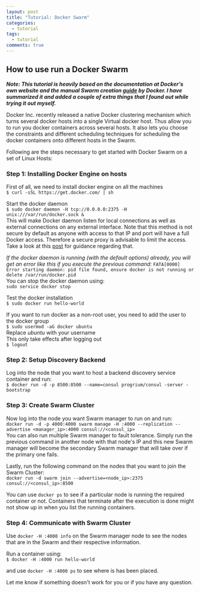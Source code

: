 ```yaml
---
layout: post
title: "Tutorial: Docker Swarm"
categories:
  - tutorial
tags:
  - tutorial
comments: true
---
```


## How to use run a Docker Swarm

***Note: This tutorial is heavily based on the documentation at Docker's own website and the manual Swarm creation [guide](https://docs.docker.com/swarm/install-manual/) by Docker. I have summarized it and added a couple of extra things that I found out while trying it out myself.***  

Docker Inc. recently released a native Docker clustering mechanism which turns several docker hosts into a single Virtual docker host. Thus allow you to run you docker containers across several hosts. It also lets you choose the constraints and different scheduling techniques for scheduling the docker containers onto different hosts in the Swarm.

Following are the steps necessary to get started with Docker Swarm on a set of Linux Hosts:

### Step 1: Installing Docker Engine on hosts

First of all, we need to install docker engine on all the machines  
`$ curl -sSL https://get.docker.com/ | sh`  

Start the docker daemon  
`$ sudo docker daemon -H tcp://0.0.0.0:2375 -H unix:///var/run/docker.sock &`  
This will make Docker daemon listen for local connections as well as external connections on any external interface. Note that this method is not secure by default as anyone with access to that IP and port will have a full Docker access. Therefore a secure proxy is advisable to limit the access. Take a look at this [post](https://docs.docker.com/engine/security/https/) for guidance regarding that.

_If the docker daemon is running (with the default options) already, you will get an error like this if you execute the previous command:_
`FATA[0000] Error starting daemon: pid file found, ensure docker is not running or delete /var/run/docker.pid`  
You can stop the docker daemon using:  
`sudo service docker stop`

Test the docker installation  
`$ sudo docker run hello-world`  

If you want to run docker as a non-root user, you need to add the user to the docker group  
`$ sudo usermod -aG docker ubuntu`  
Replace *ubuntu* with your username  
This only take effects after logging out   
`$ logout`

### Step 2: Setup Discovery Backend

Log into the node that you want to host a backend discovery service container and run:  
`$ docker run -d -p 8500:8500 --name=consul progrium/consul -server -bootstrap`

### Step 3: Create Swarm Cluster

Now log into the node you want Swarm manager to run on and run:  
`docker run -d -p 4000:4000 swarm manage -H :4000 --replication --advertise <manager_ip>:4000 consul://<consul_ip>`  
You can also run multiple Swarm manager to fault tolerance. Simply run the previous command in another node with that node's IP and this new Swarm manager will become the secondary Swarm manager that will take over if the primary one fails.

Lastly, run the following command on the nodes that you want to join the Swarm Cluster:  
`docker run -d swarm join --advertise=<node_ip>:2375 consul://<consul_ip>:8500`

You can use `docker ps` to see if a particular node is running the required container or not. Containers that terminate after the execution is done might not show up in when you list the running containers.

### Step 4: Communicate with Swarm Cluster

Use `docker -H :4000 info` on the Swarm manager node to see the nodes that are in the Swarm and their respective information.

Run a container using:  
`$ docker -H :4000 run hello-world`

and use
`docker -H :4000 ps` to see where is has been placed.

Let me know if something doesn't work for you or if you have any question.
